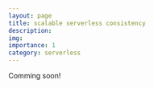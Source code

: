```yaml
---
layout: page
title: scalable serverless consistency
description:
img:
importance: 1
category: serverless
---
```


Comming soon!
